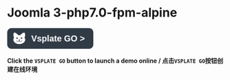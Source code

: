 # Joomla 3-php7.0-fpm-alpine

<a href="https://www.vsplate.com/?docker-compose=https://github.com/vsplate/dcenvs/joomla/3-php7.0-fpm-alpine"><img alt="VSPLATE GO" src="https://raw.githubusercontent.com/vsplate/images/master/vsgo_btn.png" width="200px"></a>

**Click the `VSPLATE GO` button to launch a demo online / 点击`VSPLATE GO`按钮创建在线环境**